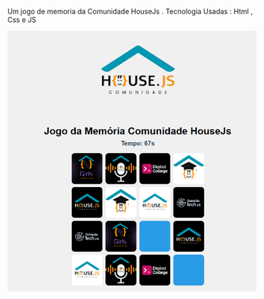 Um jogo de memoria da Comunidade HouseJs .
Tecnologia Usadas : Html , Css e JS




![Descrição da imagem](img/memoryhouse.png)
